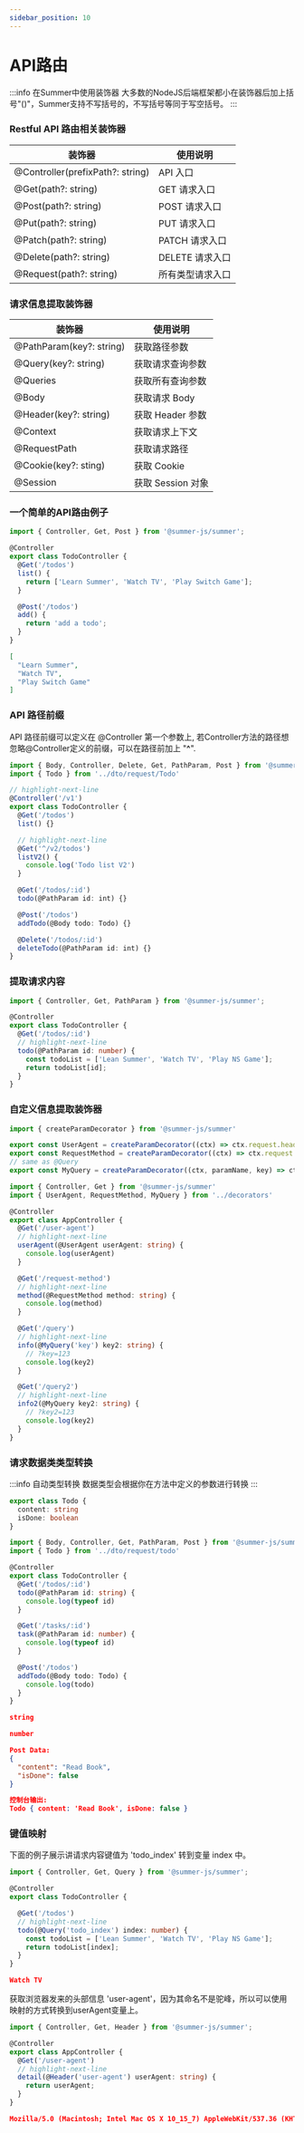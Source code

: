 ```yaml
---
sidebar_position: 10
---
```


# API路由

:::info 在Summer中使用装饰器
大多数的NodeJS后端框架都小在装饰器后加上括号"()"，Summer支持不写括号的，不写括号等同于写空括号。
:::

### Restful API 路由相关装饰器

|  装饰器   | 使用说明  |
|  ----  | ----  |
| @Controller(prefixPath?: string) | API 入口 |
| @Get(path?: string) | GET 请求入口 |
| @Post(path?: string) | POST 请求入口 |
| @Put(path?: string) | PUT 请求入口 |
| @Patch(path?: string) | PATCH 请求入口 |
| @Delete(path?: string) | DELETE 请求入口 |
| @Request(path?: string) | 所有类型请求入口 |



### 请求信息提取装饰器

|  装饰器   | 使用说明  |
|  ----  | ----  |
| @PathParam(key?: string)  | 获取路径参数 |
| @Query(key?: string)  | 获取请求查询参数 |
| @Queries  | 获取所有查询参数 |
| @Body  | 获取请求 Body |
| @Header(key?: string)  | 获取 Header 参数 |
| @Context  | 获取请求上下文 |
| @RequestPath  | 获取请求路径 |
| @Cookie(key?: sting)  | 获取 Cookie |
| @Session  | 获取 Session 对象 |


### 一个简单的API路由例子

```ts title="src/controller/TodoController.ts"
import { Controller, Get, Post } from '@summer-js/summer';

@Controller
export class TodoController {
  @Get('/todos')
  list() {
    return ['Learn Summer', 'Watch TV', 'Play Switch Game'];
  }

  @Post('/todos')
  add() {
    return 'add a todo';
  }
}
```

```json title="GET http://127.0.0.1:8801/todos"
[
  "Learn Summer",
  "Watch TV",
  "Play Switch Game"
]
```



### API 路径前缀

API 路径前缀可以定义在 @Controller 第一个参数上, 若Controller方法的路径想忽略@Controller定义的前缀，可以在路径前加上 "**^**".

```ts title="src/controller/TodoController.ts"
import { Body, Controller, Delete, Get, PathParam, Post } from '@summer-js/summer'
import { Todo } from '../dto/request/Todo'

// highlight-next-line
@Controller('/v1')
export class TodoController {
  @Get('/todos')
  list() {}

  // highlight-next-line
  @Get('^/v2/todos')
  listV2() {
    console.log('Todo list V2')
  }

  @Get('/todos/:id')
  todo(@PathParam id: int) {}

  @Post('/todos')
  addTodo(@Body todo: Todo) {}

  @Delete('/todos/:id')
  deleteTodo(@PathParam id: int) {}
}
```



### 提取请求内容

```ts title="src/controller/TodoController.ts"
import { Controller, Get, PathParam } from '@summer-js/summer';

@Controller
export class TodoController {
  @Get('/todos/:id')
  // highlight-next-line
  todo(@PathParam id: number) {
    const todoList = ['Lean Summer', 'Watch TV', 'Play NS Game'];
    return todoList[id];
  }
}
```

### 自定义信息提取装饰器

```ts title="src/decorators.ts"
import { createParamDecorator } from '@summer-js/summer'

export const UserAgent = createParamDecorator((ctx) => ctx.request.headers['user-agent'])
export const RequestMethod = createParamDecorator((ctx) => ctx.request.method)
// same as @Query
export const MyQuery = createParamDecorator((ctx, paramName, key) => ctx.request.queries[key || paramName])
```

```ts title="src/controller/AppController.ts"
import { Controller, Get } from '@summer-js/summer'
import { UserAgent, RequestMethod, MyQuery } from '../decorators'

@Controller
export class AppController {
  @Get('/user-agent')
  // highlight-next-line
  userAgent(@UserAgent userAgent: string) {
    console.log(userAgent)
  }

  @Get('/request-method')
  // highlight-next-line
  method(@RequestMethod method: string) {
    console.log(method)
  }

  @Get('/query')
  // highlight-next-line
  info(@MyQuery('key') key2: string) {
    // ?key=123
    console.log(key2)
  }

  @Get('/query2')
  // highlight-next-line
  info2(@MyQuery key2: string) {
    // ?key2=123
    console.log(key2)
  }
}
```


### 请求数据类类型转换

:::info 自动类型转换
数据类型会根据你在方法中定义的参数进行转换
:::


```ts title="src/dto/request/todo.ts"
export class Todo {
  content: string
  isDone: boolean
}
```

```ts title="src/controller/TodoController.ts"
import { Body, Controller, Get, PathParam, Post } from '@summer-js/summer'
import { Todo } from '../dto/request/todo'

@Controller
export class TodoController {
  @Get('/todos/:id')
  todo(@PathParam id: string) {
    console.log(typeof id)
  }

  @Get('/tasks/:id')
  task(@PathParam id: number) {
    console.log(typeof id)
  }

  @Post('/todos')
  addTodo(@Body todo: Todo) {
    console.log(todo)
  }
}
```

```json title="GET http://127.0.0.1/todos/10"
string
```

```json title="GET http://127.0.0.1/tasks/10"
number
```


```json title="POST http://127.0.0.1/todos"
Post Data:
{
  "content": "Read Book",
  "isDone": false
}

控制台输出:
Todo { content: 'Read Book', isDone: false }
```

### 键值映射
下面的例子展示讲请求内容键值为 'todo_index' 转到变量 index 中。

```ts title="src/controller/TodoController.ts"
import { Controller, Get, Query } from '@summer-js/summer';

@Controller
export class TodoController {

  @Get('/todos')
  // highlight-next-line
  todo(@Query('todo_index') index: number) {
    const todoList = ['Lean Summer', 'Watch TV', 'Play NS Game'];
    return todoList[index];
  }
}

```

```json title="GET http://127.0.0.1:8801/todos?todo_index=1"
Watch TV
```


获取浏览器发来的头部信息 'user-agent'，因为其命名不是驼峰，所以可以使用映射的方式转换到userAgent变量上。
```ts title="src/controller/AppController.ts"
import { Controller, Get, Header } from '@summer-js/summer';

@Controller
export class AppController {
  @Get('/user-agent')
  // highlight-next-line
  detail(@Header('user-agent') userAgent: string) {
    return userAgent;
  }
}

```


```json title="GET http://127.0.0.1:8801/user-agent (by Chrome)"
Mozilla/5.0 (Macintosh; Intel Mac OS X 10_15_7) AppleWebKit/537.36 (KHTML, like Gecko) Chrome/104.0.0.0 Safari/537.36
```


